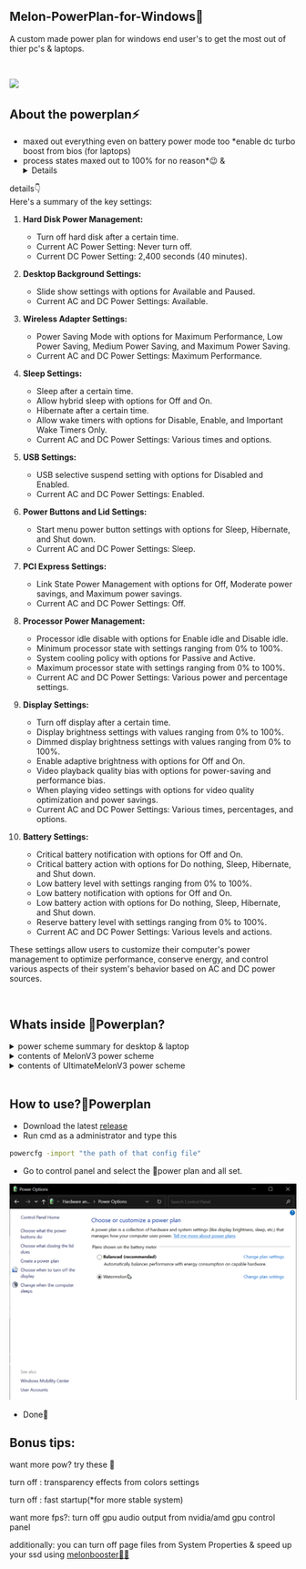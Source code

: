 ## Melon-PowerPlan-for-Windows🍉
A custom made power plan for windows end user's to get the most out of thier pc's & laptops.

<br>
<p align="left">
  <img src="https://img.shields.io/github/downloads/Nayemhasan/Melon-PowerPlan-for-Windows/total?style=social">
</p>

## About the powerplan⚡
- maxed out everything even on battery power mode too *enable dc turbo boost from bios (for laptops)
- process states maxed out to 100% for no reason*😉 & <details>
<summary>details👇</summary>
Here's a summary of the key settings:

1. **Hard Disk Power Management:**
   - Turn off hard disk after a certain time.
   - Current AC Power Setting: Never turn off.
   - Current DC Power Setting: 2,400 seconds (40 minutes).

2. **Desktop Background Settings:**
   - Slide show settings with options for Available and Paused.
   - Current AC and DC Power Settings: Available.

3. **Wireless Adapter Settings:**
   - Power Saving Mode with options for Maximum Performance, Low Power Saving, Medium Power Saving, and Maximum Power Saving.
   - Current AC and DC Power Settings: Maximum Performance.

4. **Sleep Settings:**
   - Sleep after a certain time.
   - Allow hybrid sleep with options for Off and On.
   - Hibernate after a certain time.
   - Allow wake timers with options for Disable, Enable, and Important Wake Timers Only.
   - Current AC and DC Power Settings: Various times and options.

5. **USB Settings:**
   - USB selective suspend setting with options for Disabled and Enabled.
   - Current AC and DC Power Settings: Enabled.

6. **Power Buttons and Lid Settings:**
   - Start menu power button settings with options for Sleep, Hibernate, and Shut down.
   - Current AC and DC Power Settings: Sleep.

7. **PCI Express Settings:**
   - Link State Power Management with options for Off, Moderate power savings, and Maximum power savings.
   - Current AC and DC Power Settings: Off.

8. **Processor Power Management:**
   - Processor idle disable with options for Enable idle and Disable idle.
   - Minimum processor state with settings ranging from 0% to 100%.
   - System cooling policy with options for Passive and Active.
   - Maximum processor state with settings ranging from 0% to 100%.
   - Current AC and DC Power Settings: Various power and percentage settings.

9. **Display Settings:**
   - Turn off display after a certain time.
   - Display brightness settings with values ranging from 0% to 100%.
   - Dimmed display brightness settings with values ranging from 0% to 100%.
   - Enable adaptive brightness with options for Off and On.
   - Video playback quality bias with options for power-saving and performance bias.
   - When playing video settings with options for video quality optimization and power savings.
   - Current AC and DC Power Settings: Various times, percentages, and options.

10. **Battery Settings:**
    - Critical battery notification with options for Off and On.
    - Critical battery action with options for Do nothing, Sleep, Hibernate, and Shut down.
    - Low battery level with settings ranging from 0% to 100%.
    - Low battery notification with options for Off and On.
    - Low battery action with options for Do nothing, Sleep, Hibernate, and Shut down.
    - Reserve battery level with settings ranging from 0% to 100%.
    - Current AC and DC Power Settings: Various levels and actions.

These settings allow users to customize their computer's power management to optimize performance, conserve energy, and control various aspects of their system's behavior based on AC and DC power sources.
</details>

<br>

## Whats inside 🍉Powerplan?

<details>
<summary>power scheme summary for desktop & laptop</summary>

```bash
# Configure power plan settings for desktops
$desktopSettingsCommands = @(
    "powercfg -setacvalueindex $guid SUB_PROCESSOR PROCTHROTTLEMAX 100",
    "powercfg -setacvalueindex $guid SUB_PROCESSOR PROCTHROTTLEMIN 100",
    "powercfg -setacvalueindex $guid SUB_PROCESSOR PROCTHROTTLEPCT 100",
    "powercfg -setacvalueindex $guid SUB_BUTTONS POWERBUTTONACTION 0",
    "powercfg -setacvalueindex $guid SUB_BUTTONS SLEEPBUTTONACTION 0",
    "powercfg -setacvalueindex $guid SUB_BUTTONS LIDOPENPOWERBUTTONACTION 0",
    "powercfg -setacvalueindex $guid SUB_BUTTONS POWERBUTTONACTION 0",
    "powercfg -setacvalueindex $guid SUB_BUTTONS SLEEPBUTTONACTION 0",
    "powercfg -setacvalueindex $guid SUB_BUTTONS LIDOPENPOWERBUTTONACTION 0"
)

# Configure power plan settings for laptops
$laptopSettingsCommands = @(
    "powercfg -setacvalueindex $guid SUB_VIDEO VIDEOIDLE 0",
    "powercfg -setacvalueindex $guid SUB_VIDEO BRIGHTNESS 100",
    "powercfg -setacvalueindex $guid SUB_BUTTONS LIDACTION 0",
    "powercfg -setacvalueindex $guid SUB_BUTTONS LIDCLOSEACTION 0",
    "powercfg -setacvalueindex $guid SUB_BUTTONS POWERBUTTONACTION 0",
    "powercfg -setacvalueindex $guid SUB_BUTTONS SLEEPBUTTONACTION 0",
    "powercfg -setacvalueindex $guid SUB_BUTTONS LIDOPENPOWERBUTTONACTION 0",
    "powercfg -setacvalueindex $guid SUB_BUTTONS POWERBUTTONACTION 0",
    "powercfg -setacvalueindex $guid SUB_BUTTONS SLEEPBUTTONACTION 0",
    "powercfg -setacvalueindex $guid SUB_BUTTONS LIDOPENPOWERBUTTONACTION 0",
    "powercfg -setacvalueindex $guid SUB_PROCESSOR PROCTHROTTLEMAX 100",
    "powercfg -setacvalueindex $guid SUB_PROCESSOR PROCTHROTTLEMIN 100",
    "powercfg -setacvalueindex $guid SUB_PROCESSOR PROCTHROTTLEPCT 100"
)
```
</details>


<details>
<summary>contents of MelonV3 power scheme</summary>

```
Power Scheme GUID: 9712253e-f58d-4b9a-a12b-70463d94d896  (MelonV3)
  Subgroup GUID: 0012ee47-9041-4b5d-9b77-535fba8b1442  (Hard disk)
    GUID Alias: SUB_DISK
    Power Setting GUID: 6738e2c4-e8a5-4a42-b16a-e040e769756e  (Turn off hard disk after)
      GUID Alias: DISKIDLE
      Minimum Possible Setting: 0x00000000
      Maximum Possible Setting: 0xffffffff
      Possible Settings increment: 0x00000001
      Possible Settings units: Seconds
    Current AC Power Setting Index: 0x00000000
    Current DC Power Setting Index: 0x000004b0

  Subgroup GUID: 0d7dbae2-4294-402a-ba8e-26777e8488cd  (Desktop background settings)
    Power Setting GUID: 309dce9b-bef4-4119-9921-a851fb12f0f4  (Slide show)
      Possible Setting Index: 000
      Possible Setting Friendly Name: Available
      Possible Setting Index: 001
      Possible Setting Friendly Name: Paused
    Current AC Power Setting Index: 0x00000000
    Current DC Power Setting Index: 0x00000000

  Subgroup GUID: 19cbb8fa-5279-450e-9fac-8a3d5fedd0c1  (Wireless Adapter Settings)
    Power Setting GUID: 12bbebe6-58d6-4636-95bb-3217ef867c1a  (Power Saving Mode)
      Possible Setting Index: 000
      Possible Setting Friendly Name: Maximum Performance
      Possible Setting Index: 001
      Possible Setting Friendly Name: Low Power Saving
      Possible Setting Index: 002
      Possible Setting Friendly Name: Medium Power Saving
      Possible Setting Index: 003
      Possible Setting Friendly Name: Maximum Power Saving
    Current AC Power Setting Index: 0x00000000
    Current DC Power Setting Index: 0x00000000

  Subgroup GUID: 238c9fa8-0aad-41ed-83f4-97be242c8f20  (Sleep)
    GUID Alias: SUB_SLEEP
    Power Setting GUID: 29f6c1db-86da-48c5-9fdb-f2b67b1f44da  (Sleep after)
      GUID Alias: STANDBYIDLE
      Minimum Possible Setting: 0x00000000
      Maximum Possible Setting: 0xffffffff
      Possible Settings increment: 0x00000001
      Possible Settings units: Seconds
    Current AC Power Setting Index: 0x00000000
    Current DC Power Setting Index: 0x00000000

    Power Setting GUID: 94ac6d29-73ce-41a6-809f-6363ba21b47e  (Allow hybrid sleep)
      GUID Alias: HYBRIDSLEEP
      Possible Setting Index: 000
      Possible Setting Friendly Name: Off
      Possible Setting Index: 001
      Possible Setting Friendly Name: On
    Current AC Power Setting Index: 0x00000000
    Current DC Power Setting Index: 0x00000001

    Power Setting GUID: 9d7815a6-7ee4-497e-8888-515a05f02364  (Hibernate after)
      GUID Alias: HIBERNATEIDLE
      Minimum Possible Setting: 0x00000000
      Maximum Possible Setting: 0xffffffff
      Possible Settings increment: 0x00000001
      Possible Settings units: Seconds
    Current AC Power Setting Index: 0x00000000
    Current DC Power Setting Index: 0x00000000

    Power Setting GUID: bd3b718a-0680-4d9d-8ab2-e1d2b4ac806d  (Allow wake timers)
      GUID Alias: RTCWAKE
      Possible Setting Index: 000
      Possible Setting Friendly Name: Disable
      Possible Setting Index: 001
      Possible Setting Friendly Name: Enable
      Possible Setting Index: 002
      Possible Setting Friendly Name: Important Wake Timers Only
    Current AC Power Setting Index: 0x00000000
    Current DC Power Setting Index: 0x00000000

  Subgroup GUID: 2a737441-1930-4402-8d77-b2bebba308a3  (USB settings)
    Power Setting GUID: 48e6b7a6-50f5-4782-a5d4-53bb8f07e226  (USB selective suspend setting)
      Possible Setting Index: 000
      Possible Setting Friendly Name: Disabled
      Possible Setting Index: 001
      Possible Setting Friendly Name: Enabled
    Current AC Power Setting Index: 0x00000001
    Current DC Power Setting Index: 0x00000001

  Subgroup GUID: 4f971e89-eebd-4455-a8de-9e59040e7347  (Power buttons and lid)
    GUID Alias: SUB_BUTTONS
    Power Setting GUID: a7066653-8d6c-40a8-910e-a1f54b84c7e5  (Start menu power button)
      GUID Alias: UIBUTTON_ACTION
      Possible Setting Index: 000
      Possible Setting Friendly Name: Sleep
      Possible Setting Index: 001
      Possible Setting Friendly Name: Hibernate
      Possible Setting Index: 002
      Possible Setting Friendly Name: Shut down
    Current AC Power Setting Index: 0x00000000
    Current DC Power Setting Index: 0x00000000

  Subgroup GUID: 501a4d13-42af-4429-9fd1-a8218c268e20  (PCI Express)
    GUID Alias: SUB_PCIEXPRESS
    Power Setting GUID: ee12f906-d277-404b-b6da-e5fa1a576df5  (Link State Power Management)
      GUID Alias: ASPM
      Possible Setting Index: 000
      Possible Setting Friendly Name: Off
      Possible Setting Index: 001
      Possible Setting Friendly Name: Moderate power savings
      Possible Setting Index: 002
      Possible Setting Friendly Name: Maximum power savings
    Current AC Power Setting Index: 0x00000000
    Current DC Power Setting Index: 0x00000000

  Subgroup GUID: 54533251-82be-4824-96c1-47b60b740d00  (Processor power management)
    GUID Alias: SUB_PROCESSOR
    Power Setting GUID: 5d76a2ca-e8c0-402f-a133-2158492d58ad  (Processor idle disable)
      GUID Alias: IDLEDISABLE
      Possible Setting Index: 000
      Possible Setting Friendly Name: Enable idle
      Possible Setting Index: 001
      Possible Setting Friendly Name: Disable idle
    Current AC Power Setting Index: 0x00000000
    Current DC Power Setting Index: 0x00000000

    Power Setting GUID: 893dee8e-2bef-41e0-89c6-b55d0929964c  (Minimum processor state)
      GUID Alias: PROCTHROTTLEMIN
      Minimum Possible Setting: 0x00000000
      Maximum Possible Setting: 0x00000064
      Possible Settings increment: 0x00000001
      Possible Settings units: %
    Current AC Power Setting Index: 0x00000064
    Current DC Power Setting Index: 0x00000005

    Power Setting GUID: 94d3a615-a899-4ac5-ae2b-e4d8f634367f  (System cooling policy)
      GUID Alias: SYSCOOLPOL
      Possible Setting Index: 000
      Possible Setting Friendly Name: Passive
      Possible Setting Index: 001
      Possible Setting Friendly Name: Active
    Current AC Power Setting Index: 0x00000001
    Current DC Power Setting Index: 0x00000001

    Power Setting GUID: bc5038f7-23e0-4960-96da-33abaf5935ec  (Maximum processor state)
      GUID Alias: PROCTHROTTLEMAX
      Minimum Possible Setting: 0x00000000
      Maximum Possible Setting: 0x00000064
      Possible Settings increment: 0x00000001
      Possible Settings units: %
    Current AC Power Setting Index: 0x00000064
    Current DC Power Setting Index: 0x00000064

  Subgroup GUID: 7516b95f-f776-4464-8c53-06167f40cc99  (Display)
    GUID Alias: SUB_VIDEO
    Power Setting GUID: 3c0bc021-c8a8-4e07-a973-6b14cbcb2b7e  (Turn off display after)
      GUID Alias: VIDEOIDLE
      Minimum Possible Setting: 0x00000000
      Maximum Possible Setting: 0xffffffff
      Possible Settings increment: 0x00000001
      Possible Settings units: Seconds
    Current AC Power Setting Index: 0x00000000
    Current DC Power Setting Index: 0x00000258

    Power Setting GUID: aded5e82-b909-4619-9949-f5d71dac0bcb  (Display brightness)
      Minimum Possible Setting: 0x00000000
      Maximum Possible Setting: 0x00000064
      Possible Settings increment: 0x00000001
      Possible Settings units: %
    Current AC Power Setting Index: 0x00000064
    Current DC Power Setting Index: 0x00000064

    Power Setting GUID: f1fbfde2-a960-4165-9f88-50667911ce96  (Dimmed display brightness)
      Minimum Possible Setting: 0x00000000
      Maximum Possible Setting: 0x00000064
      Possible Settings increment: 0x00000001
      Possible Settings units: %
    Current AC Power Setting Index: 0x00000032
    Current DC Power Setting Index: 0x00000032

    Power Setting GUID: fbd9aa66-9553-4097-ba44-ed6e9d65eab8  (Enable adaptive brightness)
      GUID Alias: ADAPTBRIGHT
      Possible Setting Index: 000
      Possible Setting Friendly Name: Off
      Possible Setting Index: 001
      Possible Setting Friendly Name: On
    Current AC Power Setting Index: 0x00000000
    Current DC Power Setting Index: 0x00000000

  Subgroup GUID: 9596fb26-9850-41fd-ac3e-f7c3c00afd4b
    Power Setting GUID: 10778347-1370-4ee0-8bbd-33bdacaade49  (Video playback quality bias)
      Possible Setting Index: 000
      Possible Setting Friendly Name: Video playback power-saving bias
      Possible Setting Index: 001
      Possible Setting Friendly Name: Video playback performance bias
    Current AC Power Setting Index: 0x00000001
    Current DC Power Setting Index: 0x00000000

    Power Setting GUID: 34c7b99f-9a6d-4b3c-8dc7-b6693b78cef4  (When playing video)
      Possible Setting Index: 000
      Possible Setting Friendly Name: Optimise video quality
      Possible Setting Index: 001
      Possible Setting Friendly Name: Balanced
      Possible Setting Index: 002
      Possible Setting Friendly Name: Optimise power savings
    Current AC Power Setting Index: 0x00000000
    Current DC Power Setting Index: 0x00000000

  Subgroup GUID: e73a048d-bf27-4f12-9731-8b2076e8891f  (Battery)
    GUID Alias: SUB_BATTERY
    Power Setting GUID: 5dbb7c9f-38e9-40d2-9749-4f8a0e9f640f  (Critical battery notification)
      GUID Alias: BATFLAGSCRIT
      Possible Setting Index: 000
      Possible Setting Friendly Name: Off
      Possible Setting Index: 001
      Possible Setting Friendly Name: On
    Current AC Power Setting Index: 0x00000001
    Current DC Power Setting Index: 0x00000001

    Power Setting GUID: 637ea02f-bbcb-4015-8e2c-a1c7b9c0b546  (Critical battery action)
      GUID Alias: BATACTIONCRIT
      Possible Setting Index: 000
      Possible Setting Friendly Name: Do nothing
      Possible Setting Index: 001
      Possible Setting Friendly Name: Sleep
      Possible Setting Index: 002
      Possible Setting Friendly Name: Hibernate
      Possible Setting Index: 003
      Possible Setting Friendly Name: Shut down
    Current AC Power Setting Index: 0x00000002
    Current DC Power Setting Index: 0x00000002

    Power Setting GUID: 8183ba9a-e910-48da-8769-14ae6dc1170a  (Low battery level)
      GUID Alias: BATLEVELLOW
      Minimum Possible Setting: 0x00000000
      Maximum Possible Setting: 0x00000064
      Possible Settings increment: 0x00000001
      Possible Settings units: %
    Current AC Power Setting Index: 0x0000000a
    Current DC Power Setting Index: 0x0000000a

    Power Setting GUID: 9a66d8d7-4ff7-4ef9-b5a2-5a326ca2a469  (Critical battery level)
      GUID Alias: BATLEVELCRIT
      Minimum Possible Setting: 0x00000000
      Maximum Possible Setting: 0x00000064
      Possible Settings increment: 0x00000001
      Possible Settings units: %
    Current AC Power Setting Index: 0x00000005
    Current DC Power Setting Index: 0x00000005

    Power Setting GUID: bcded951-187b-4d05-bccc-f7e51960c258  (Low battery notification)
      GUID Alias: BATFLAGSLOW
      Possible Setting Index: 000
      Possible Setting Friendly Name: Off
      Possible Setting Index: 001
      Possible Setting Friendly Name: On
    Current AC Power Setting Index: 0x00000001
    Current DC Power Setting Index: 0x00000001

    Power Setting GUID: d8742dcb-3e6a-4b3c-b3fe-374623cdcf06  (Low battery action)
      GUID Alias: BATACTIONLOW
      Possible Setting Index: 000
      Possible Setting Friendly Name: Do nothing
      Possible Setting Index: 001
      Possible Setting Friendly Name: Sleep
      Possible Setting Index: 002
      Possible Setting Friendly Name: Hibernate
      Possible Setting Index: 003
      Possible Setting Friendly Name: Shut down
    Current AC Power Setting Index: 0x00000000
    Current DC Power Setting Index: 0x00000000

    Power Setting GUID: f3c5027d-cd16-4930-aa6b-90db844a8f00  (Reserve battery level)
      Minimum Possible Setting: 0x00000000
      Maximum Possible Setting: 0x00000064
      Possible Settings increment: 0x00000001
      Possible Settings units: %
    Current AC Power Setting Index: 0x00000007
    Current DC Power Setting Index: 0x00000007

```

</details>


<details>
<summary>contents of UltimateMelonV3 power scheme</summary>

```
Power Scheme GUID: 61e60280-bca9-439e-955a-a5c23faa20e6  (UltimateMelonV3)
  Subgroup GUID: 0012ee47-9041-4b5d-9b77-535fba8b1442  (Hard disk)
    GUID Alias: SUB_DISK
    Power Setting GUID: 6738e2c4-e8a5-4a42-b16a-e040e769756e  (Turn off hard disk after)
      GUID Alias: DISKIDLE
      Minimum Possible Setting: 0x00000000
      Maximum Possible Setting: 0xffffffff
      Possible Settings increment: 0x00000001
      Possible Settings units: Seconds
    Current AC Power Setting Index: 0x00000000
    Current DC Power Setting Index: 0x00000000

  Subgroup GUID: 0d7dbae2-4294-402a-ba8e-26777e8488cd  (Desktop background settings)
    Power Setting GUID: 309dce9b-bef4-4119-9921-a851fb12f0f4  (Slide show)
      Possible Setting Index: 000
      Possible Setting Friendly Name: Available
      Possible Setting Index: 001
      Possible Setting Friendly Name: Paused
    Current AC Power Setting Index: 0x00000000
    Current DC Power Setting Index: 0x00000001

  Subgroup GUID: 19cbb8fa-5279-450e-9fac-8a3d5fedd0c1  (Wireless Adapter Settings)
    Power Setting GUID: 12bbebe6-58d6-4636-95bb-3217ef867c1a  (Power Saving Mode)
      Possible Setting Index: 000
      Possible Setting Friendly Name: Maximum Performance
      Possible Setting Index: 001
      Possible Setting Friendly Name: Low Power Saving
      Possible Setting Index: 002
      Possible Setting Friendly Name: Medium Power Saving
      Possible Setting Index: 003
      Possible Setting Friendly Name: Maximum Power Saving
    Current AC Power Setting Index: 0x00000000
    Current DC Power Setting Index: 0x00000002

  Subgroup GUID: 238c9fa8-0aad-41ed-83f4-97be242c8f20  (Sleep)
    GUID Alias: SUB_SLEEP
    Power Setting GUID: 29f6c1db-86da-48c5-9fdb-f2b67b1f44da  (Sleep after)
      GUID Alias: STANDBYIDLE
      Minimum Possible Setting: 0x00000000
      Maximum Possible Setting: 0xffffffff
      Possible Settings increment: 0x00000001
      Possible Settings units: Seconds
    Current AC Power Setting Index: 0x00000000
    Current DC Power Setting Index: 0x00000384

    Power Setting GUID: 94ac6d29-73ce-41a6-809f-6363ba21b47e  (Allow hybrid sleep)
      GUID Alias: HYBRIDSLEEP
      Possible Setting Index: 000
      Possible Setting Friendly Name: Off
      Possible Setting Index: 001
      Possible Setting Friendly Name: On
    Current AC Power Setting Index: 0x00000001
    Current DC Power Setting Index: 0x00000001

    Power Setting GUID: 9d7815a6-7ee4-497e-8888-515a05f02364  (Hibernate after)
      GUID Alias: HIBERNATEIDLE
      Minimum Possible Setting: 0x00000000
      Maximum Possible Setting: 0xffffffff
      Possible Settings increment: 0x00000001
      Possible Settings units: Seconds
    Current AC Power Setting Index: 0x00000000
    Current DC Power Setting Index: 0x00000000

    Power Setting GUID: bd3b718a-0680-4d9d-8ab2-e1d2b4ac806d  (Allow wake timers)
      GUID Alias: RTCWAKE
      Possible Setting Index: 000
      Possible Setting Friendly Name: Disable
      Possible Setting Index: 001
      Possible Setting Friendly Name: Enable
      Possible Setting Index: 002
      Possible Setting Friendly Name: Important Wake Timers Only
    Current AC Power Setting Index: 0x00000001
    Current DC Power Setting Index: 0x00000000

  Subgroup GUID: 2a737441-1930-4402-8d77-b2bebba308a3  (USB settings)
    Power Setting GUID: 48e6b7a6-50f5-4782-a5d4-53bb8f07e226  (USB selective suspend setting)
      Possible Setting Index: 000
      Possible Setting Friendly Name: Disabled
      Possible Setting Index: 001
      Possible Setting Friendly Name: Enabled
    Current AC Power Setting Index: 0x00000001
    Current DC Power Setting Index: 0x00000001

  Subgroup GUID: 4f971e89-eebd-4455-a8de-9e59040e7347  (Power buttons and lid)
    GUID Alias: SUB_BUTTONS
    Power Setting GUID: a7066653-8d6c-40a8-910e-a1f54b84c7e5  (Start menu power button)
      GUID Alias: UIBUTTON_ACTION
      Possible Setting Index: 000
      Possible Setting Friendly Name: Sleep
      Possible Setting Index: 001
      Possible Setting Friendly Name: Hibernate
      Possible Setting Index: 002
      Possible Setting Friendly Name: Shut down
    Current AC Power Setting Index: 0x00000000
    Current DC Power Setting Index: 0x00000000

  Subgroup GUID: 501a4d13-42af-4429-9fd1-a8218c268e20  (PCI Express)
    GUID Alias: SUB_PCIEXPRESS
    Power Setting GUID: ee12f906-d277-404b-b6da-e5fa1a576df5  (Link State Power Management)
      GUID Alias: ASPM
      Possible Setting Index: 000
      Possible Setting Friendly Name: Off
      Possible Setting Index: 001
      Possible Setting Friendly Name: Moderate power savings
      Possible Setting Index: 002
      Possible Setting Friendly Name: Maximum power savings
    Current AC Power Setting Index: 0x00000000
    Current DC Power Setting Index: 0x00000002

  Subgroup GUID: 54533251-82be-4824-96c1-47b60b740d00  (Processor power management)
    GUID Alias: SUB_PROCESSOR
    Power Setting GUID: 5d76a2ca-e8c0-402f-a133-2158492d58ad  (Processor idle disable)
      GUID Alias: IDLEDISABLE
      Possible Setting Index: 000
      Possible Setting Friendly Name: Enable idle
      Possible Setting Index: 001
      Possible Setting Friendly Name: Disable idle
    Current AC Power Setting Index: 0x00000001
    Current DC Power Setting Index: 0x00000000

    Power Setting GUID: 893dee8e-2bef-41e0-89c6-b55d0929964c  (Minimum processor state)
      GUID Alias: PROCTHROTTLEMIN
      Minimum Possible Setting: 0x00000000
      Maximum Possible Setting: 0x00000064
      Possible Settings increment: 0x00000001
      Possible Settings units: %
    Current AC Power Setting Index: 0x00000064
    Current DC Power Setting Index: 0x00000005

    Power Setting GUID: 94d3a615-a899-4ac5-ae2b-e4d8f634367f  (System cooling policy)
      GUID Alias: SYSCOOLPOL
      Possible Setting Index: 000
      Possible Setting Friendly Name: Passive
      Possible Setting Index: 001
      Possible Setting Friendly Name: Active
    Current AC Power Setting Index: 0x00000001
    Current DC Power Setting Index: 0x00000000

    Power Setting GUID: bc5038f7-23e0-4960-96da-33abaf5935ec  (Maximum processor state)
      GUID Alias: PROCTHROTTLEMAX
      Minimum Possible Setting: 0x00000000
      Maximum Possible Setting: 0x00000064
      Possible Settings increment: 0x00000001
      Possible Settings units: %
    Current AC Power Setting Index: 0x00000064
    Current DC Power Setting Index: 0x00000064

  Subgroup GUID: 7516b95f-f776-4464-8c53-06167f40cc99  (Display)
    GUID Alias: SUB_VIDEO
    Power Setting GUID: 3c0bc021-c8a8-4e07-a973-6b14cbcb2b7e  (Turn off display after)
      GUID Alias: VIDEOIDLE
      Minimum Possible Setting: 0x00000000
      Maximum Possible Setting: 0xffffffff
      Possible Settings increment: 0x00000001
      Possible Settings units: Seconds
    Current AC Power Setting Index: 0x00000000
    Current DC Power Setting Index: 0x0000012c

    Power Setting GUID: aded5e82-b909-4619-9949-f5d71dac0bcb  (Display brightness)
      Minimum Possible Setting: 0x00000000
      Maximum Possible Setting: 0x00000064
      Possible Settings increment: 0x00000001
      Possible Settings units: %
    Current AC Power Setting Index: 0x00000064
    Current DC Power Setting Index: 0x00000028

    Power Setting GUID: f1fbfde2-a960-4165-9f88-50667911ce96  (Dimmed display brightness)
      Minimum Possible Setting: 0x00000000
      Maximum Possible Setting: 0x00000064
      Possible Settings increment: 0x00000001
      Possible Settings units: %
    Current AC Power Setting Index: 0x00000032
    Current DC Power Setting Index: 0x00000032

    Power Setting GUID: fbd9aa66-9553-4097-ba44-ed6e9d65eab8  (Enable adaptive brightness)
      GUID Alias: ADAPTBRIGHT
      Possible Setting Index: 000
      Possible Setting Friendly Name: Off
      Possible Setting Index: 001
      Possible Setting Friendly Name: On
    Current AC Power Setting Index: 0x00000000
    Current DC Power Setting Index: 0x00000000

  Subgroup GUID: 9596fb26-9850-41fd-ac3e-f7c3c00afd4b
    Power Setting GUID: 10778347-1370-4ee0-8bbd-33bdacaade49  (Video playback quality bias)
      Possible Setting Index: 000
      Possible Setting Friendly Name: Video playback power-saving bias
      Possible Setting Index: 001
      Possible Setting Friendly Name: Video playback performance bias
    Current AC Power Setting Index: 0x00000001
    Current DC Power Setting Index: 0x00000000

    Power Setting GUID: 34c7b99f-9a6d-4b3c-8dc7-b6693b78cef4  (When playing video)
      Possible Setting Index: 000
      Possible Setting Friendly Name: Optimise video quality
      Possible Setting Index: 001
      Possible Setting Friendly Name: Balanced
      Possible Setting Index: 002
      Possible Setting Friendly Name: Optimise power savings
    Current AC Power Setting Index: 0x00000000
    Current DC Power Setting Index: 0x00000001

  Subgroup GUID: e73a048d-bf27-4f12-9731-8b2076e8891f  (Battery)
    GUID Alias: SUB_BATTERY
    Power Setting GUID: 5dbb7c9f-38e9-40d2-9749-4f8a0e9f640f  (Critical battery notification)
      GUID Alias: BATFLAGSCRIT
      Possible Setting Index: 000
      Possible Setting Friendly Name: Off
      Possible Setting Index: 001
      Possible Setting Friendly Name: On
    Current AC Power Setting Index: 0x00000001
    Current DC Power Setting Index: 0x00000001

    Power Setting GUID: 637ea02f-bbcb-4015-8e2c-a1c7b9c0b546  (Critical battery action)
      GUID Alias: BATACTIONCRIT
      Possible Setting Index: 000
      Possible Setting Friendly Name: Do nothing
      Possible Setting Index: 001
      Possible Setting Friendly Name: Sleep
      Possible Setting Index: 002
      Possible Setting Friendly Name: Hibernate
      Possible Setting Index: 003
      Possible Setting Friendly Name: Shut down
    Current AC Power Setting Index: 0x00000002
    Current DC Power Setting Index: 0x00000002

    Power Setting GUID: 8183ba9a-e910-48da-8769-14ae6dc1170a  (Low battery level)
      GUID Alias: BATLEVELLOW
      Minimum Possible Setting: 0x00000000
      Maximum Possible Setting: 0x00000064
      Possible Settings increment: 0x00000001
      Possible Settings units: %
    Current AC Power Setting Index: 0x0000000a
    Current DC Power Setting Index: 0x0000000a

    Power Setting GUID: 9a66d8d7-4ff7-4ef9-b5a2-5a326ca2a469  (Critical battery level)
      GUID Alias: BATLEVELCRIT
      Minimum Possible Setting: 0x00000000
      Maximum Possible Setting: 0x00000064
      Possible Settings increment: 0x00000001
      Possible Settings units: %
    Current AC Power Setting Index: 0x00000005
    Current DC Power Setting Index: 0x00000005

    Power Setting GUID: bcded951-187b-4d05-bccc-f7e51960c258  (Low battery notification)
      GUID Alias: BATFLAGSLOW
      Possible Setting Index: 000
      Possible Setting Friendly Name: Off
      Possible Setting Index: 001
      Possible Setting Friendly Name: On
    Current AC Power Setting Index: 0x00000001
    Current DC Power Setting Index: 0x00000001

    Power Setting GUID: d8742dcb-3e6a-4b3c-b3fe-374623cdcf06  (Low battery action)
      GUID Alias: BATACTIONLOW
      Possible Setting Index: 000
      Possible Setting Friendly Name: Do nothing
      Possible Setting Index: 001
      Possible Setting Friendly Name: Sleep
      Possible Setting Index: 002
      Possible Setting Friendly Name: Hibernate
      Possible Setting Index: 003
      Possible Setting Friendly Name: Shut down
    Current AC Power Setting Index: 0x00000000
    Current DC Power Setting Index: 0x00000000

    Power Setting GUID: f3c5027d-cd16-4930-aa6b-90db844a8f00  (Reserve battery level)
      Minimum Possible Setting: 0x00000000
      Maximum Possible Setting: 0x00000064
      Possible Settings increment: 0x00000001
      Possible Settings units: %
    Current AC Power Setting Index: 0x00000007
    Current DC Power Setting Index: 0x00000007

```

</details>
<br>

## How to use?🍉Powerplan
- Download the latest [release](https://github.com/Nayemhasan/Melon-PowerPlan-for-Windows/releases)
- Run cmd as a administrator and type this
```bash
powercfg -import "the path of that config file"
```
- Go to control panel and select the 🍉power plan and all set.
<p align="left">
  <img src="https://github.com/Nayemhasan/Hp_elitebook_840G5MAX/blob/main/Resources/powerplan.png">
</p>

- Done🍉

## Bonus tips:

want more pow? try these 🔻

turn off : transparency effects from colors settings

turn off : fast startup(*for more stable system)

want more fps?: turn off gpu audio output from nvidia/amd gpu control panel

additionally: you can turn off page files from System Properties & speed up your ssd using [melonbooster🍉🔥](https://github.com/watermelonvault/Melon_booster)






